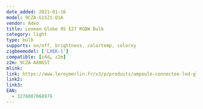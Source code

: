 ```yaml
---
date_added: 2021-01-16
model: 9CZA-G1521-Q1A
vendor: Adeo
title: Lexman Globe 95 E27 RGBW Bulb
category: light
type: bulb
supports: on/off, brightness, colortemp, colorxy
zigbeemodel: ['LXEK-1']
compatible: [z4d, z2m]
z2m: 9CZA-A806ST
mlink: 
link: https://www.leroymerlin.fr/v3/p/produits/ampoule-connectee-led-globe-95-e27-intensite-couleur-variables-enki-lexman-e1506793510
link2: 
link3: 
EAN: 
  - 3276007068979
---
```

